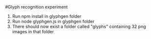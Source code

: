 #Glyph recognition experiment

1. Run npm install in glyphgen folder
2. Run node glyphgen.js in glyphgen folder
3. There should now exist a folder called "glyphs" containing 32 png images in that folder
